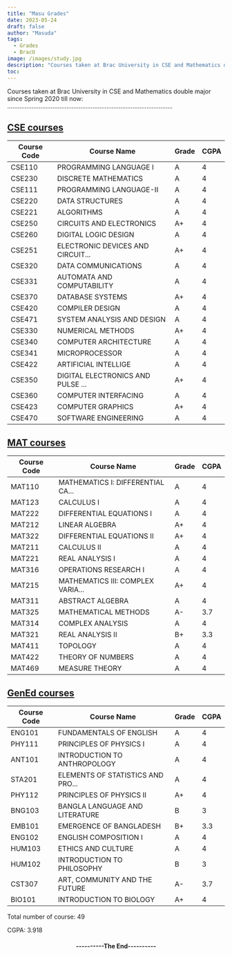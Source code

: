 ```yaml
---
title: "Masu Grades"
date: 2023-05-24
draft: false
author: "Masuda"
tags:
  - Grades
  - BracU
image: /images/study.jpg
description: "Courses taken at Brac University in CSE and Mathematics double major since Spring 2020"
toc: 
---
```


Courses taken at Brac University in CSE and Mathematics double major since Spring 2020 till now: <br>
...............................................................................................



## <u>CSE courses</u>

   | Course Code  | Course Name | Grade | CGPA |
   | ----- | --- | --- | --- |
   |    CSE110 | PROGRAMMING LANGUAGE I            |   A |   4 |
   |    CSE230 | DISCRETE MATHEMATICS              |   A |   4 |
   |    CSE111 | PROGRAMMING LANGUAGE-II           |   A |   4 |
   |    CSE220 | DATA STRUCTURES                   |   A |   4 |
   |    CSE221 | ALGORITHMS                        |   A |   4 |
   |    CSE250 | CIRCUITS AND ELECTRONICS          |   A+ |   4 |
   |    CSE260 | DIGITAL LOGIC DESIGN              |   A |   4 |
   |    CSE251 | ELECTRONIC DEVICES AND CIRCUIT... |   A+ |   4 |
   |    CSE320 | DATA COMMUNICATIONS               |   A |   4 |
   |    CSE331 | AUTOMATA AND COMPUTABILITY        |   A |   4 |
   |    CSE370 | DATABASE SYSTEMS                  |   A+ |   4 |
   |    CSE420 | COMPILER DESIGN                   |   A |   4 |
   |    CSE471 | SYSTEM ANALYSIS AND DESIGN        |   A |   4 |
   |    CSE330 | NUMERICAL METHODS                 |   A+ |   4 |
   |    CSE340 | COMPUTER ARCHITECTURE             |   A |   4 |
   |    CSE341 | MICROPROCESSOR                    |   A |   4 |
   |    CSE422 | ARTIFICIAL INTELLIGE              |   A |   4 |
   |    CSE350 | DIGITAL ELECTRONICS AND PULSE ... |   A+ |   4 |
   |    CSE360 | COMPUTER INTERFACING              |   A |   4 |
   |    CSE423 | COMPUTER GRAPHICS                 |   A+ |   4 |
   |    CSE470 | SOFTWARE ENGINEERING              |   A |   4 |

## <u>MAT courses</u>

   | Course Code  | Course Name | Grade | CGPA |
   | ----- | --- | --- | --- |
   | MAT110 | MATHEMATICS I: DIFFERENTIAL CA... | A | 4 |
   | MAT123 | CALCULUS I                        | A | 4 |
   | MAT222 | DIFFERENTIAL EQUATIONS I          | A | 4 |
   | MAT212 | LINEAR ALGEBRA                    | A+ | 4 |
   | MAT322 | DIFFERENTIAL EQUATIONS II         | A+ | 4 |
   | MAT211 | CALCULUS II                       | A | 4 |
   | MAT221 | REAL ANALYSIS I                   | A | 4 |
   | MAT316 | OPERATIONS RESEARCH I             | A | 4 |
   | MAT215 | MATHEMATICS III: COMPLEX VARIA... | A+ | 4 |
   | MAT311 | ABSTRACT ALGEBRA                  | A | 4 |
   | MAT325 | MATHEMATICAL METHODS              | A- | 3.7 |
   | MAT314 | COMPLEX ANALYSIS                  | A | 4 |
   | MAT321 | REAL ANALYSIS II                  | B+ | 3.3 |
   | MAT411 | TOPOLOGY                          | A | 4 |
   | MAT422 | THEORY OF NUMBERS                 | A | 4 |
   | MAT469 | MEASURE THEORY                    | A | 4 |

## <u>GenEd courses</u>

   | Course Code  | Course Name | Grade | CGPA |
   | ----- | --- | --- | --- |
   | ENG101 | FUNDAMENTALS OF ENGLISH           | A | 4 |
   | PHY111 | PRINCIPLES OF PHYSICS I           | A | 4 |
   | ANT101 | INTRODUCTION TO ANTHROPOLOGY      | A | 4 |
   | STA201 | ELEMENTS OF STATISTICS AND PRO... | A | 4 |
   | PHY112 | PRINCIPLES OF PHYSICS II          | A+ | 4 |
   | BNG103 | BANGLA LANGUAGE AND LITERATURE    | B | 3 |
   | EMB101 | EMERGENCE OF BANGLADESH           | B+ | 3.3 |
   | ENG102 | ENGLISH COMPOSITION I             | A | 4 |
   | HUM103 | ETHICS AND CULTURE                | A | 4 |
   | HUM102 | INTRODUCTION TO PHILOSOPHY        | B | 3 |
   | CST307 | ART, COMMUNITY AND THE FUTURE     | A- | 3.7 |
   | BIO101 | INTRODUCTION TO BIOLOGY           | A+ | 4 |

Total number of course: 49

CGPA: 3.918
<h4> <p style="text-align: center;">----------The End----------</p> <h4>
